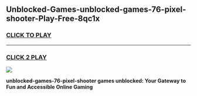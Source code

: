 
## Unblocked-Games-unblocked-games-76-pixel-shooter-Play-Free-8qc1x
<h3>
<a href="https://premium76.site?title=unblocked-games-76-pixel-shooter&ref=17A">CLICK TO PLAY</a></h3>
<hr>

<h3>
<a href="https://premium76.site?title=unblocked-games-76-pixel-shooter&ref=17A">CLICK 2 PLAY</a>
  
</h3>

<a href="https://premium76.site?title=unblocked-games-76-pixel-shooter&ref=17A"><img src="https://clearcache.store/games.png"></a>


**unblocked-games-76-pixel-shooter games unblocked: Your Gateway to Fun and Accessible Online Gaming**
